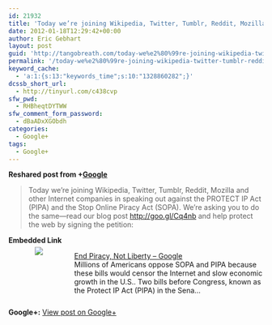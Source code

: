 ```yaml
---
id: 21932
title: 'Today we’re joining Wikipedia, Twitter, Tumblr, Reddit, Mozilla and other Internet&#8230;'
date: 2012-01-18T12:29:42+00:00
author: Eric Gebhart
layout: post
guid: 'http://tangobreath.com/today-we%e2%80%99re-joining-wikipedia-twitter-tumblr-reddit-mozilla-and-other-internet/'
permalink: '/today-we%e2%80%99re-joining-wikipedia-twitter-tumblr-reddit-mozilla-and-other-internet/'
keyword_cache:
  - 'a:1:{s:13:"keywords_time";s:10:"1328860282";}'
dcssb_short_url:
  - http://tinyurl.com/c438cvp
sfw_pwd:
  - RHBheqtDYTWW
sfw_comment_form_password:
  - dBaADxXGObdh
categories:
  - Google+
tags:
  - Google+
---
```

**Reshared post from +[Google](https://plus.google.com/116899029375914044550)**

> Today we’re joining Wikipedia, Twitter, Tumblr, Reddit, Mozilla and other Internet companies in speaking out against the PROTECT IP Act (PIPA) and the Stop Online Piracy Act (SOPA). We’re asking you to do the same—read our blog post <http://goo.gl/Cq4nb> and help protect the web by signing the petition:

<p style='clear:both;'>
  <p style='margin-bottom:5px;'>
    <strong>Embedded Link</strong>
  </p>
  
  <div style='height:120px;width:120px;overflow:hidden;float:left;margin-top:0px;padding-top:0px;margin-right:10px;vertical-align:top;text-align:center;clear:both;'>
    <img style='max-width:none;' src='http://images0-focus-opensocial.googleusercontent.com/gadgets/proxy?container=focus&#038;gadget=a&#038;resize_h=100&#038;url=https%3A%2F%2Fwww.google.com%2Flanding%2Ftakeaction%2Ftakeaction.png' border='0' />
  </div>
  
  <p>
    <a href='http://goo.gl/YE0GW'>End Piracy, Not Liberty – Google</a><br /> Millions of Americans oppose SOPA and PIPA because these bills would censor the Internet and slow economic growth in the U.S.. Two bills before Congress, known as the Protect IP Act (PIPA) in the Sena&#8230;
  </p>
  
  <p style='clear:both;'>
    <strong>Google+:</strong> <a href='https://plus.google.com/113145648275577627533/posts/cNExbTyYgrb' target='_new'>View post on Google+</a>
  </p>